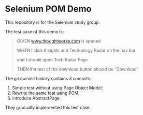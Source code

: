 # Selenium POM Demo

This repository is for the Selenium study group.

The test case of this demo is: 

> GIVEN www.thoughtworks.com is opened
> 
> WHEN I click Insights and Technology Radar on the nav bar
> 
> and I should open Tech Radar Page
> 
> THEN the text of the download button should be "Download"

The git commit history contains 3 commits:
1. Simple test without using Page Object Model;
2. Rewrite the same test using POM;
3. Introduce AbstractPage

They gradually implemented this test case. 
